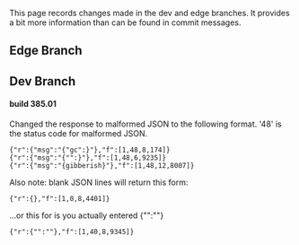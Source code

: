 This page records changes made in the dev and edge branches. It provides a bit more information than can be found in commit messages.

## Edge Branch

## Dev Branch
#### build 385.01
Changed the response to malformed JSON to the following format. '48' is the status code for malformed JSON.

    {"r":{"msg":"{"gc":}"},"f":[1,48,8,174]}
    {"r":{"msg":"{"":}"},"f":[1,48,6,9235]}
    {"r":{"msg":"{gibberish}"},"f":[1,48,12,8007]}


Also note: blank JSON lines will return this form:

    {"r":{},"f":[1,0,8,4401]}

...or this for is you actually entered {"":""}

    {"r":{"":""},"f":[1,40,8,9345]}

